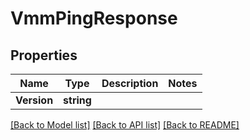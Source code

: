 # VmmPingResponse

## Properties

Name | Type | Description | Notes
------------ | ------------- | ------------- | -------------
**Version** | **string** |  | 

[[Back to Model list]](../README.md#documentation-for-models) [[Back to API list]](../README.md#documentation-for-api-endpoints) [[Back to README]](../README.md)


